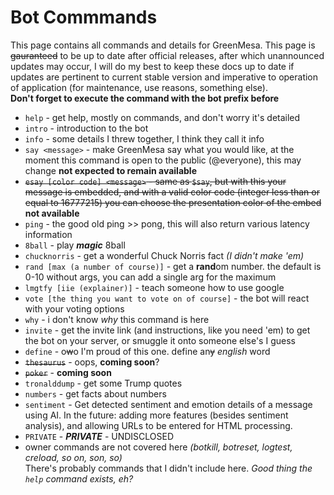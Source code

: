 # Bot Commmands
This page contains all commands and details for GreenMesa. This page is ~~gauranteed~~ to be up to date after official releases, after which unannounced updates may occur, I will do my best to keep these docs up to date if updates are pertinent to current stable version and imperative to operation of application (for maintenance, use reasons, something else).\
**Don't forget to execute the command with the bot prefix before**
- `help` - get help, mostly on commands, and don't worry it's detailed
- `intro` - introduction to the bot
- `info` - some details I threw together, I think they call it info
- `say <message>` - make GreenMesa say what you would like, at the moment this command is open to the public (@everyone), this may change **not expected to remain available**
- ~~`esay [color code] <message>` - same as `$say`, but with this your message is embedded, and with a valid color code (integer less than or equal to 16777215) you can choose the presentation color of the embed~~ **not available**
- `ping` - the good old ping >> pong, this will also return various latency information
- `8ball` - play ***magic*** 8ball
- `chucknorris` - get a wonderful Chuck Norris fact *(I didn't make 'em)*
- `rand [max (a number of course)]` - get a **rand**om number. the default is 0-10 without args, you can add a single arg for the maximum
- `lmgtfy [iie (explainer)]` - teach someone how to use google
- `vote [the thing you want to vote on of course]` - the bot will react with your voting options
- `why` - i don't know *why* this command is here
- `invite` - get the invite link (and instructions, like you need 'em) to get the bot on your server, or smuggle it onto someone else's I guess
- `define` - o~~w~~o I'm proud of this one. define an~~y~~ *english* word
- ~~`thesaurus`~~ - oops, **coming soon**?
- ~~`poker`~~ - **coming soon**
- `tronalddump` - get some Trump quotes
- `numbers` - get facts about numbers
- `sentiment` - Get detected sentiment and emotion details of a message using AI. In the future: adding more features (besides sentiment analysis), and allowing URLs to be entered for HTML processing.
- `PRIVATE` - _**PRIVATE**_ - UNDISCLOSED
- owner commands are not covered here *(botkill, botreset, logtest, creload, so on, son, so)*\
There's probably commands that I didn't include here. *Good thing the `help` command exists, eh?*